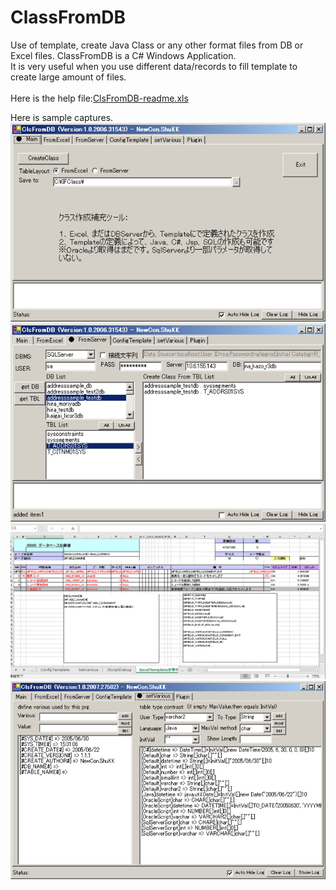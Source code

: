 # ClassFromDB
Use of template, create Java Class or any other format files from DB or Excel files. ClassFromDB is a C# Windows Application.<br>
It is very useful when you use different data/records to fill template to create large amount of files.<br>
<br>
Here is the help file:<a href="help/ClsFromDB-readme.xls">ClsFromDB-readme.xls</a>

Here is sample captures.<br>
![Screenshot](help/main.png)<br>
![Screenshot](help/fromserver.png)<br>
![Screenshot](help/exceltemplate.png)<br>
![Screenshot](help/various.png)<br>
